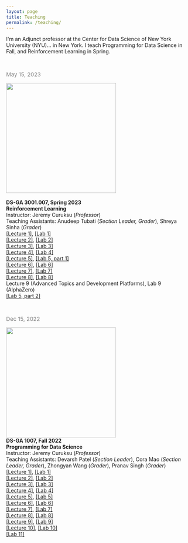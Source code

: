 ```yaml
---
layout: page
title: Teaching
permalink: /teaching/
---
```


I'm an Adjunct professor at the Center for Data Science of New York University (NYU)... in New York. I teach Programming for Data Science in Fall, and Reinforcement Learning in Spring.

<br/>


<span style="color:grey;font-weight:400;font-size:15px"> May 15, 2023</span><br/>

<img src="pictures/rl.png" width="300"> <br/>  
**DS-GA 3001.007, Spring 2023** <br/>
**Reinforcement Learning** <br/> 
Instructor: Jeremy Curuksu (*Professor*)<br/>
Teaching Assistants: Anudeep Tubati (*Section Leader, Grader*), Shreya Sinha (*Grader*)<br/> 
[\[Lecture 1\]](teaching/3001/lectures/DSGA3001_RL_lect1.pdf), [\[Lab 1\]](teaching/3001/labs/2023_dsga3001_008_lab1.ipynb) <br/>
[\[Lecture 2\]](teaching/3001/lectures/DSGA3001_RL_lect2.pdf), [\[Lab 2\]](teaching/3001/labs/2023_dsga3001_008_lab2.ipynb) <br/>
[\[Lecture 3\]](teaching/3001/lectures/DSGA3001_RL_lect3.pdf), [\[Lab 3\]](teaching/3001/labs/2023_dsga3001_008_lab3.ipynb) <br/>
[\[Lecture 4\]](teaching/3001/lectures/DSGA3001_RL_lect4.pdf), [\[Lab 4\]](teaching/3001/labs/2023_dsga3001_008_lab4.ipynb) <br/>
[\[Lecture 5\]](teaching/3001/lectures/DSGA3001_RL_lect5.pdf), [\[Lab 5, part 1\]](teaching/3001/labs/2023_dsga3001_008_lab5_part1.ipynb)<br/>
[\[Lecture 6\]](teaching/3001/lectures/DSGA3001_RL_lect6.pdf), [\[Lab 6\]](teaching/3001/labs/2023_dsga3001_008_lab6.ipynb) <br/>
[\[Lecture 7\]](teaching/3001/lectures/DSGA3001_RL_lect7.pdf), [\[Lab 7\]](teaching/3001/labs/2023_dsga3001_008_lab7.ipynb) <br/>
[\[Lecture 8\]](teaching/3001/lectures/DSGA3001_RL_lect8.pdf), [\[Lab 8\]](teaching/3001/labs/2023_dsga3001_008_lab8.ipynb) <br/>
Lecture 9 (Advanced Topics and Development Platforms), Lab 9 (AlphaZero)<br/>
[\[Lab 5, part 2\]](teaching/3001/labs/2023_dsga3001_008_lab5_part2.ipynb) 

<br/>


<span style="color:grey;font-weight:400;font-size:15px"> Dec 15, 2022</span><br/>

<img src="pictures/oop2.png" width="300"><br/>
**DS-GA 1007, Fall 2022**<br/>
**Programming for Data Science** <br/>
Instructor: Jeremy Curuksu (*Professor*)<br/>
Teaching Assistants: Devarsh Patel (*Section Leader*), Cora Mao (*Section Leader, Grader*), Zhongyan Wang (*Grader*), Pranav Singh (*Grader*)<br/>
[\[Lecture 1\]](teaching/1007/lectures/2022_dsga1007_lect01.pdf), [\[Lab 1\]](teaching/1007/labs/2022_dsga1007_lab1.ipynb) <br/>
[\[Lecture 2\]](teaching/1007/lectures/2022_dsga1007_lect02.pdf), [\[Lab 2\]](teaching/1007/labs/2022_dsga1007_lab2.ipynb) <br/>
[\[Lecture 3\]](teaching/1007/lectures/2022_dsga1007_lect03.pdf), [\[Lab 3\]](teaching/1007/labs/2022_dsga1007_lab3.ipynb) <br/>
[\[Lecture 4\]](teaching/1007/lectures/2022_dsga1007_lect04.pdf), [\[Lab 4\]](teaching/1007/labs/2022_dsga1007_lab4.ipynb) <br/>
[\[Lecture 5\]](teaching/1007/lectures/2022_dsga1007_lect05.pdf), [\[Lab 5\]](teaching/1007/labs/2022_dsga1007_lab5.ipynb) <br/>
[\[Lecture 6\]](teaching/1007/lectures/2022_dsga1007_lect06.pdf), [\[Lab 6\]](teaching/1007/labs/2022_dsga1007_lab6.ipynb) <br/>
[\[Lecture 7\]](teaching/1007/lectures/2022_dsga1007_lect07.pdf), [\[Lab 7\]](teaching/1007/labs/2022_dsga1007_lab7.ipynb) <br/>
[\[Lecture 8\]](teaching/1007/lectures/2022_dsga1007_lect08.pdf), [\[Lab 8\]](teaching/1007/labs/2022_dsga1007_lab8.ipynb) <br/>
[\[Lecture 9\]](teaching/1007/lectures/2022_dsga1007_lect09.pdf), [\[Lab 9\]](teaching/1007/labs/2022_dsga1007_lab9.ipynb) <br/>
[\[Lecture 10\]](teaching/1007/lectures/2022_dsga1007_lect10.pdf), [\[Lab 10\]](teaching/1007/labs/2022_dsga1007_lab10.ipynb) <br/>
[\[Lab 11\]](teaching/1007/labs/2022_dsga1007_lab11.ipynb) <br/>
